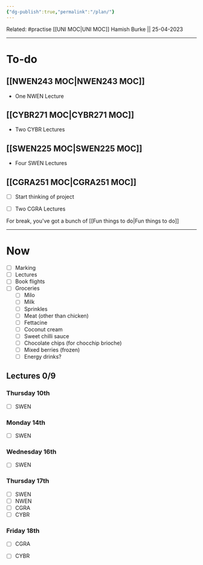 ```yaml
---
{"dg-publish":true,"permalink":"/plan/"}
---
```


Related: #practise 
[[UNI MOC\|UNI MOC]]
Hamish Burke || 25-04-2023
***

# To-do

## [[NWEN243 MOC\|NWEN243 MOC]]

- One NWEN Lecture

## [[CYBR271 MOC\|CYBR271 MOC]]

- Two CYBR Lectures

## [[SWEN225 MOC\|SWEN225 MOC]]

- Four SWEN Lectures

## [[CGRA251 MOC\|CGRA251 MOC]]

- [ ] Start thinking of project
- [ ] Two CGRA Lectures


For break, you've got a bunch of [[Fun things to do\|Fun things to do]]

***

# Now

- [ ] Marking
- [ ] Lectures
- [ ] Book flights
- [ ] Groceries
	- [ ] Milo
	- [ ] Milk
	- [ ] Sprinkles
	- [ ] Meat (other than chicken)
	- [ ] Fettacine
	- [ ] Coconut cream
	- [ ] Sweet chilli sauce
	- [ ] Chocolate chips (for chocchip brioche)
	- [ ] Mixed berries (frozen)
	- [ ] Energy drinks?

## Lectures 0/9

### Thursday 10th

- [ ] SWEN

### Monday 14th

- [ ] SWEN

### Wednesday 16th

- [ ] SWEN

### Thursday 17th

- [ ] SWEN
- [ ] NWEN
- [ ] CGRA
- [ ] CYBR

### Friday 18th

- [ ] CGRA
- [ ] CYBR


